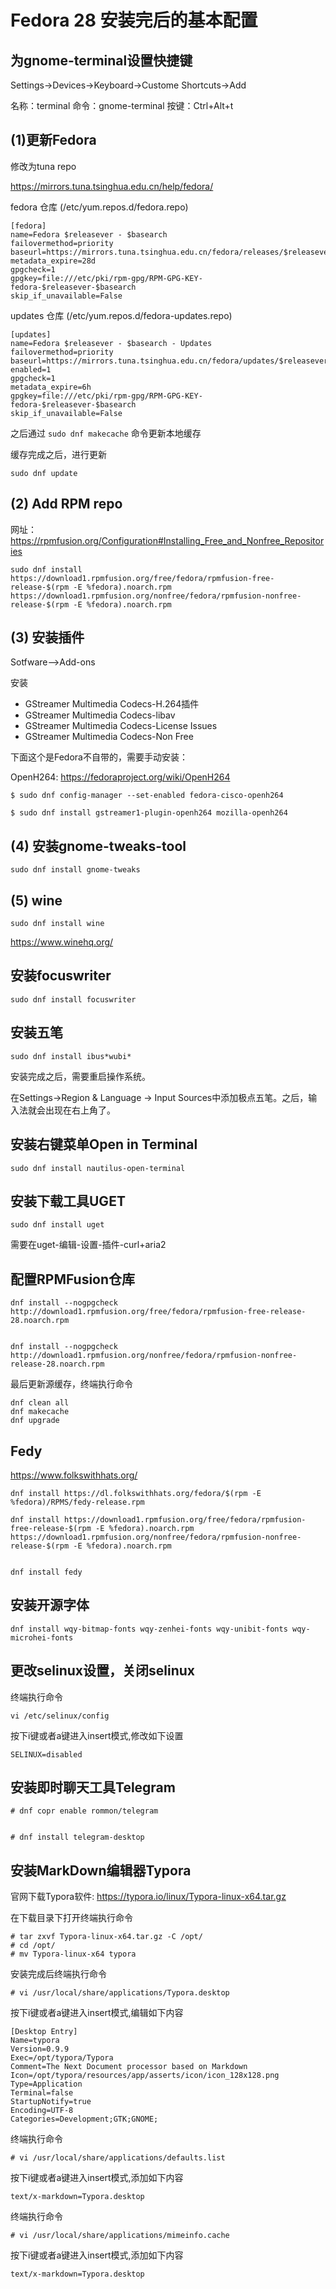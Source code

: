 # Fedora 28 安装完后的基本配置

## 为gnome-terminal设置快捷键

Settings->Devices->Keyboard->Custome Shortcuts->Add

名称：terminal
命令：gnome-terminal
按键：Ctrl+Alt+t

## (1)更新Fedora

修改为tuna repo

https://mirrors.tuna.tsinghua.edu.cn/help/fedora/

fedora 仓库 (/etc/yum.repos.d/fedora.repo)
```
[fedora]
name=Fedora $releasever - $basearch
failovermethod=priority
baseurl=https://mirrors.tuna.tsinghua.edu.cn/fedora/releases/$releasever/Everything/$basearch/os/
metadata_expire=28d
gpgcheck=1
gpgkey=file:///etc/pki/rpm-gpg/RPM-GPG-KEY-fedora-$releasever-$basearch
skip_if_unavailable=False
```

updates 仓库 (/etc/yum.repos.d/fedora-updates.repo)
```
[updates]
name=Fedora $releasever - $basearch - Updates
failovermethod=priority
baseurl=https://mirrors.tuna.tsinghua.edu.cn/fedora/updates/$releasever/Everything/$basearch/
enabled=1
gpgcheck=1
metadata_expire=6h
gpgkey=file:///etc/pki/rpm-gpg/RPM-GPG-KEY-fedora-$releasever-$basearch
skip_if_unavailable=False
```

之后通过 `sudo dnf makecache` 命令更新本地缓存

缓存完成之后，进行更新
```
sudo dnf update
```

## (2) Add RPM repo

网址：https://rpmfusion.org/Configuration#Installing_Free_and_Nonfree_Repositories

```
sudo dnf install https://download1.rpmfusion.org/free/fedora/rpmfusion-free-release-$(rpm -E %fedora).noarch.rpm https://download1.rpmfusion.org/nonfree/fedora/rpmfusion-nonfree-release-$(rpm -E %fedora).noarch.rpm
```

## (3) 安装插件

Sotfware-->Add-ons

安装

- GStreamer Multimedia Codecs-H.264插件
- GStreamer Multimedia Codecs-libav
- GStreamer Multimedia Codecs-License Issues
- GStreamer Multimedia Codecs-Non Free


下面这个是Fedora不自带的，需要手动安装：

OpenH264: https://fedoraproject.org/wiki/OpenH264

```
$ sudo dnf config-manager --set-enabled fedora-cisco-openh264

$ sudo dnf install gstreamer1-plugin-openh264 mozilla-openh264
```

## (4) 安装gnome-tweaks-tool

```
sudo dnf install gnome-tweaks
```

## (5) wine

```
sudo dnf install wine
```

https://www.winehq.org/

## 安装focuswriter

```
sudo dnf install focuswriter
```

## 安装五笔

```
sudo dnf install ibus*wubi*
```

安装完成之后，需要重启操作系统。

在Settings->Region & Language -> Input Sources中添加极点五笔。之后，输入法就会出现在右上角了。



## 安装右键菜单Open in Terminal

```
sudo dnf install nautilus-open-terminal
```

## 安装下载工具UGET

```
sudo dnf install uget
```

需要在uget-编辑-设置-插件-curl+aria2

## 配置RPMFusion仓库

```
dnf install --nogpgcheck http://download1.rpmfusion.org/free/fedora/rpmfusion-free-release-28.noarch.rpm


dnf install --nogpgcheck http://download1.rpmfusion.org/nonfree/fedora/rpmfusion-nonfree-release-28.noarch.rpm
```

最后更新源缓存，终端执行命令

```
dnf clean all 
dnf makecache
dnf upgrade
```

## Fedy

https://www.folkswithhats.org/

```
dnf install https://dl.folkswithhats.org/fedora/$(rpm -E %fedora)/RPMS/fedy-release.rpm

dnf install https://download1.rpmfusion.org/free/fedora/rpmfusion-free-release-$(rpm -E %fedora).noarch.rpm https://download1.rpmfusion.org/nonfree/fedora/rpmfusion-nonfree-release-$(rpm -E %fedora).noarch.rpm


dnf install fedy
```

## 安装开源字体

```
dnf install wqy-bitmap-fonts wqy-zenhei-fonts wqy-unibit-fonts wqy-microhei-fonts
```

## 更改selinux设置，关闭selinux

终端执行命令

```
vi /etc/selinux/config
```

按下i键或者a键进入insert模式,修改如下设置
```
SELINUX=disabled
```

## 安装即时聊天工具Telegram

```
# dnf copr enable rommon/telegram


# dnf install telegram-desktop
```

## 安装MarkDown编辑器Typora

官网下载Typora软件: https://typora.io/linux/Typora-linux-x64.tar.gz

在下载目录下打开终端执行命令

```
# tar zxvf Typora-linux-x64.tar.gz -C /opt/
# cd /opt/
# mv Typora-linux-x64 typora
```

安装完成后终端执行命令

```
# vi /usr/local/share/applications/Typora.desktop
```

按下i键或者a键进入insert模式,编辑如下内容

```
[Desktop Entry]
Name=typora
Version=0.9.9
Exec=/opt/typora/Typora
Comment=The Next Document processor based on Markdown
Icon=/opt/typora/resources/app/asserts/icon/icon_128x128.png
Type=Application
Terminal=false
StartupNotify=true
Encoding=UTF-8
Categories=Development;GTK;GNOME;
```

终端执行命令

```
# vi /usr/local/share/applications/defaults.list
```

按下i键或者a键进入insert模式,添加如下内容

```
text/x-markdown=Typora.desktop
```

终端执行命令

```
# vi /usr/local/share/applications/mimeinfo.cache
```

按下i键或者a键进入insert模式,添加如下内容

```
text/x-markdown=Typora.desktop
```















